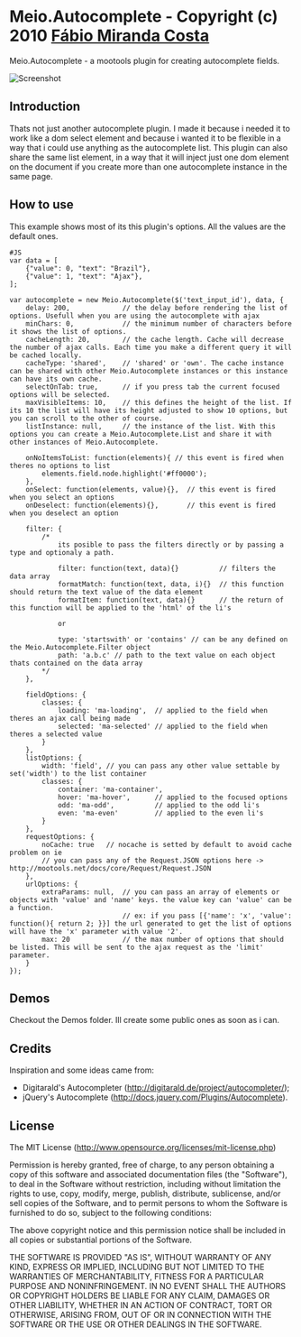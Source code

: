 Meio.Autocomplete - Copyright (c) 2010 [Fábio Miranda Costa](http://meiocodigo.com/)
========================================================================

Meio.Autocomplete - a mootools plugin for creating autocomplete fields.

![Screenshot](http://github.com/fabiomcosta/mootools-meio-autocomplete/raw/master/Assets/image_forge.png)

Introduction
------------

Thats not just another autocomplete plugin.
I made it because i needed it to work like a dom select element and because i wanted it to be flexible in a way that i could use anything as the autocomplete list.
This plugin can also share the same list element, in a way that it will inject just one dom element on the document if you create more than one autocomplete instance in the same page.

How to use
----------

This example shows most of its this plugin's options. All the values are the default ones.

	#JS
	var data = [
		{"value": 0, "text": "Brazil"},
		{"value": 1, "text": "Ajax"},
	];

	var autocomplete = new Meio.Autocomplete($('text_input_id'), data, {
		delay: 200, 			// the delay before rendering the list of options. Usefull when you are using the autocomplete with ajax
		minChars: 0,			// the minimum number of characters before it shows the list of options.
		cacheLength: 20,		// the cache length. Cache will decrease the number of ajax calls. Each time you make a different query it will be cached locally.
		cacheType: 'shared',	// 'shared' or 'own'. The cache instance can be shared with other Meio.Autocomplete instances or this instance can have its own cache.
		selectOnTab: true,		// if you press tab the current focused options will be selected.
		maxVisibleItems: 10,	// this defines the height of the list. If its 10 the list will have its height adjusted to show 10 options, but you can scroll to the other of course.
		listInstance: null,		// the instance of the list. With this options you can create a Meio.Autocomplete.List and share it with other instances of Meio.Autocomplete.
		
		onNoItemsToList: function(elements){ // this event is fired when theres no options to list
			elements.field.node.highlight('#ff0000');
		},
		onSelect: function(elements, value){},	// this event is fired when you select an options
		onDeselect: function(elements){},		// this event is fired when you deselect an option
		
		filter: {
			/*
				its posible to pass the filters directly or by passing a type and optionaly a path.
				
				filter: function(text, data){}			// filters the data array
				formatMatch: function(text, data, i){}	// this function should return the text value of the data element
				formatItem: function(text, data){}		// the return of this function will be applied to the 'html' of the li's
				
				or
				
				type: 'startswith' or 'contains' // can be any defined on the Meio.Autocomplete.Filter object
				path: 'a.b.c' // path to the text value on each object thats contained on the data array
			*/
		},
		
		fieldOptions: {
			classes: {
				loading: 'ma-loading',	// applied to the field when theres an ajax call being made
				selected: 'ma-selected'	// applied to the field when theres a selected value
			}
		},
		listOptions: {
			width: 'field',	// you can pass any other value settable by set('width') to the list container
			classes: {
				container: 'ma-container',
				hover: 'ma-hover',		// applied to the focused options
				odd: 'ma-odd',			// applied to the odd li's
				even: 'ma-even'			// applied to the even li's
			}
		},
		requestOptions: {
			noCache: true	// nocache is setted by default to avoid cache problem on ie
			// you can pass any of the Request.JSON options here -> http://mootools.net/docs/core/Request/Request.JSON
		},
		urlOptions: {
			extraParams: null,	// you can pass an array of elements or objects with 'value' and 'name' keys. the value key can 'value' can be a function.
								// ex: if you pass [{'name': 'x', 'value': function(){ return 2; }}] the url generated to get the list of options will have the 'x' parameter with value '2'.
			max: 20				// the max number of options that should be listed. This will be sent to the ajax request as the 'limit' parameter.
		}
	});

Demos
-----

Checkout the Demos folder. Ill create some public ones as soon as i can.

Credits
-------

Inspiration and some ideas came from:

* Digitarald's Autocompleter (http://digitarald.de/project/autocompleter/);
* jQuery's Autocomplete (http://docs.jquery.com/Plugins/Autocomplete).

License
-------

The MIT License (http://www.opensource.org/licenses/mit-license.php)

Permission is hereby granted, free of charge, to any person
obtaining a copy of this software and associated documentation
files (the "Software"), to deal in the Software without
restriction, including without limitation the rights to use,
copy, modify, merge, publish, distribute, sublicense, and/or sell
copies of the Software, and to permit persons to whom the
Software is furnished to do so, subject to the following
conditions:

The above copyright notice and this permission notice shall be
included in all copies or substantial portions of the Software.

THE SOFTWARE IS PROVIDED "AS IS", WITHOUT WARRANTY OF ANY KIND,
EXPRESS OR IMPLIED, INCLUDING BUT NOT LIMITED TO THE WARRANTIES
OF MERCHANTABILITY, FITNESS FOR A PARTICULAR PURPOSE AND
NONINFRINGEMENT. IN NO EVENT SHALL THE AUTHORS OR COPYRIGHT
HOLDERS BE LIABLE FOR ANY CLAIM, DAMAGES OR OTHER LIABILITY,
WHETHER IN AN ACTION OF CONTRACT, TORT OR OTHERWISE, ARISING
FROM, OUT OF OR IN CONNECTION WITH THE SOFTWARE OR THE USE OR
OTHER DEALINGS IN THE SOFTWARE.
